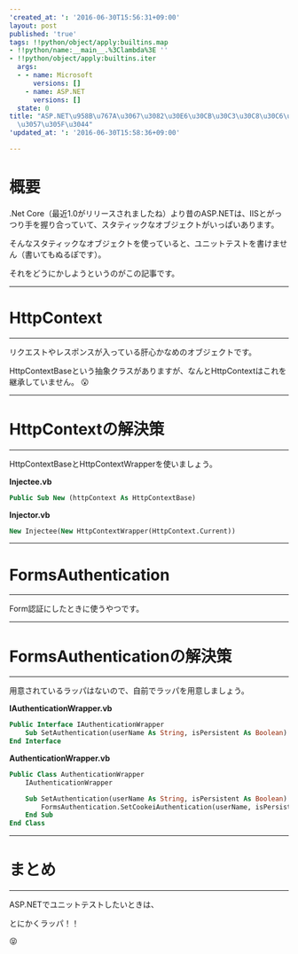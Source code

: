 ```yaml
---
'created_at: ': '2016-06-30T15:56:31+09:00'
layout: post
published: 'true'
tags: !!python/object/apply:builtins.map
- !!python/name:__main__.%3Clambda%3E ''
- !!python/object/apply:builtins.iter
  args:
  - - name: Microsoft
      versions: []
    - name: ASP.NET
      versions: []
  state: 0
title: "ASP.NET\u958B\u767A\u3067\u3082\u30E6\u30CB\u30C3\u30C8\u30C6\u30B9\u30C8\u304C\
  \u3057\u305F\u3044"
'updated_at: ': '2016-06-30T15:58:36+09:00'

---
```

# 概要  
  
.Net Core（最近1.0がリリースされましたね）より昔のASP.NETは、IISとがっつり手を握り合っていて、スタティックなオブジェクトがいっぱいあります。  
  
そんなスタティックなオブジェクトを使っていると、ユニットテストを書けません（書いてもぬるぽです）。  
  
それをどうにかしようというのがこの記事です。  
  
----  
  
# HttpContext  
  
----  
  
リクエストやレスポンスが入っている肝心かなめのオブジェクトです。  
  
HttpContextBaseという抽象クラスがありますが、なんとHttpContextはこれを継承していません。 :open_mouth:   
  
----  
  
# HttpContextの解決策  
  
----  
  
HttpContextBaseとHttpContextWrapperを使いましょう。  
  
**Injectee.vb**  
```vbnet:Injectee.vb
Public Sub New (httpContext As HttpContextBase)
```  
  
**Injector.vb**  
```vbnet:Injector.vb
New Injectee(New HttpContextWrapper(HttpContext.Current))
```  
  
----  
  
# FormsAuthentication  
  
----  
  
Form認証にしたときに使うやつです。  
  
----  
  
# FormsAuthenticationの解決策  
  
----  
  
用意されているラッパはないので、自前でラッパを用意しましょう。  
  
**IAuthenticationWrapper.vb**  
```vbhet:IAuthenticationWrapper.vb
Public Interface IAuthenticationWrapper
    Sub SetAuthentication(userName As String, isPersistent As Boolean)
End Interface
```  
  
**AuthenticationWrapper.vb**  
```vbnet:AuthenticationWrapper.vb
Public Class AuthenticationWrapper
    IAuthenticationWrapper

    Sub SetAuthentication(userName As String, isPersistent As Boolean) Implements IAuthenticationWrapper.SetAuthentication
        FormsAuthentication.SetCookeiAuthentication(userName, isPersistent)
    End Sub
End Class
```    
  
----  
  
# まとめ  
  
---  
  
ASP.NETでユニットテストしたいときは、  
  
とにかくラッパ！！  
  
:stuck_out_tongue_closed_eyes:   

